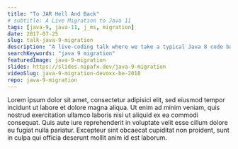 ```yaml
---
title: "To JAR Hell And Back"
# subtitle: A Live Migration to Java 11
tags: [java-9, java-11, j_ms, migration]
date: 2017-07-25
slug: talk-java-9-migration
description: "A live-coding talk where we take a typical Java 8 code base and update it to Java 9 and beyond, overcoming some common and some less common hurdles like dependencies on internal APIs and split packages"
searchKeywords: "java 9 migration"
featuredImage: java-9-migration
slides: https://slides.nipafx.dev/java-9-migration
videoSlug: java-9-migration-devoxx-be-2018
repo: java-9-migration
---
```


Lorem ipsum dolor sit amet, consectetur adipisici elit, sed eiusmod tempor incidunt ut labore et dolore magna aliqua.
Ut enim ad minim veniam, quis nostrud exercitation ullamco laboris nisi ut aliquid ex ea commodi consequat.
Quis aute iure reprehenderit in voluptate velit esse cillum dolore eu fugiat nulla pariatur.
Excepteur sint obcaecat cupiditat non proident, sunt in culpa qui officia deserunt mollit anim id est laborum.